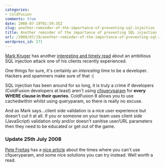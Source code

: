 ```yaml
---
categories:
- ColdFusion
comments: true
date: 2008-07-19T01:59:35Z
slug: another-reminder-of-the-importance-of-preventing-sql-injection
title: Another reminder of the importance of preventing SQL injection
url: /2008/07/19/another-reminder-of-the-importance-of-preventing-sql-injection/
wordpress_id: 271
---
```


[Mark Kruger](http://www.coldfusionmuse.com/) has another [interesting and timely read](http://www.coldfusionmuse.com/index.cfm/2008/7/18/Injection-Using-CAST-And-ASCII) about an ambitious SQL injection attack one of his clients recently experienced.

One things for sure, it's certainly an *interesting* time to be a developer. Hackers and spammers make sure of that :(

SQL injection has been around for so long, it is truly a crime if developers (ColdFusion developers at least) aren't using [cfqueryparam](http://livedocs.adobe.com/coldfusion/8/Tags_p-q_18.html) for **every WHERE clause in their queries**. ColdFusion 8 allows you to use cachedwithin whilst using queryparam, so there is really no excuse.

And as Mark says...client side validation is a nice user experience but doesn't cut it at all. If you or someone on your team uses client side (JavaScript) validation only and/or doesn't sanitise user/URL parameters then they need to be educated or get out of the game.



### Update 25th July 2008



[Pete Freitag](http://www.petefreitag.com/) has a [nice article](http://www.petefreitag.com/item/677.cfm) about the times where you can't use cfqueryparam, and some nice solutions you can try instead. Well worth a read.
